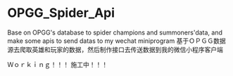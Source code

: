 # OPGG_Spider_Api
Base on OPGG's database to spider champions and summoners'data, and make some apis to send datas to my wechat miniprogram
基于ＯＰＧＧ数据源去爬取英雄和玩家的数据，然后制作接口去传送数据到我的微信小程序客户端

Ｗｏｒｋｉｎｇ！！！
施工中！！！

